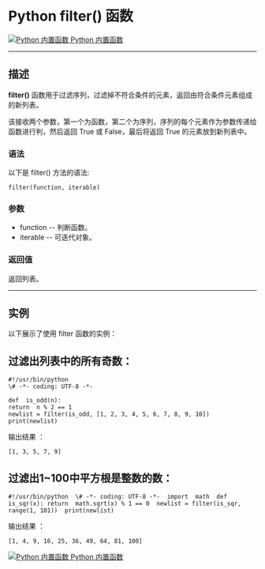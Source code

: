 Python filter() 函数
==================

 [![Python 内置函数](../images/up.gif) Python 内置函数](python-built-in-functions.html)

* * *

描述
--

**filter()** 函数用于过滤序列，过滤掉不符合条件的元素，返回由符合条件元素组成的新列表。

该接收两个参数，第一个为函数，第二个为序列，序列的每个元素作为参数传递给函数进行判，然后返回 True 或 False，最后将返回 True 的元素放到新列表中。

### 语法

以下是 filter() 方法的语法:
```
filter(function, iterable)
```
### 参数

*   function -- 判断函数。
*   iterable -- 可迭代对象。

### 返回值

返回列表。

* * *

实例
--

以下展示了使用 filter 函数的实例：

过滤出列表中的所有奇数：
------------
```
#!/usr/bin/python  
\# -*- coding: UTF-8 -*-

def  is_odd(n): 
return  n % 2 == 1  
newlist = filter(is_odd, [1, 2, 3, 4, 5, 6, 7, 8, 9, 10])  
print(newlist)
```
输出结果 ：
```
[1, 3, 5, 7, 9]
```
过滤出1~100中平方根是整数的数：
------------------
```
#!/usr/bin/python  \# -*- coding: UTF-8 -*-  import  math  def  is_sqr(x): return  math.sqrt(x) % 1 == 0  newlist = filter(is_sqr, range(1, 101))  print(newlist)
```
输出结果 ：
```
[1, 4, 9, 16, 25, 36, 49, 64, 81, 100]
```
 [![Python 内置函数](../images/up.gif) Python 内置函数](python-built-in-functions.html)